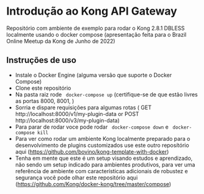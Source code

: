 # Introdução ao Kong API Gateway
Repositório com ambiente de exemplo para rodar o Kong 2.8.1 DBLESS localmente usando o docker compose (apresentação feita para o Brazil Online Meetup da Kong de Junho de 2022)

## Instruções de uso

- Instale o Docker Engine (alguma versão que suporte o Docker Compose)
- Clone este repositório
- Na pasta raiz rode ` docker-compose up` (certifique-se de que estão livres as portas 8000, 8001, )
- Sorria e dispare requisições para algumas rotas ( GET http://localhost:8000/v1/my-plugin-data or POST http://localhost:8000/v3/my-plugin-data)
- Para parar de rodar voce pode rodar ` docker-compose down` e ` docker-compose kill`
- Para ver como rodar um ambiente Kong localmente preparado para o desenvolvimento de plugins customizados use este outro reposítório aqui (https://github.com/bovino/kong-template-with-docker)
- Tenha em mente que este é um setup visando estudos e aprendizado, não sendo um setup indicado para ambientes produtivos, para ver uma referência de ambiente com características adicionais de robustez e segurança você pode olhar este repositório aqui (https://github.com/Kong/docker-kong/tree/master/compose)